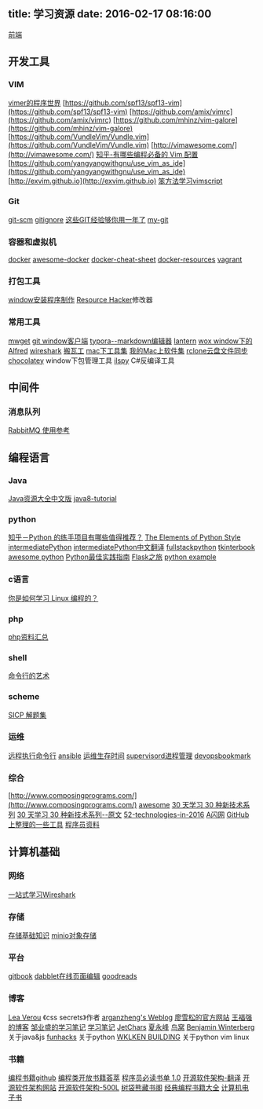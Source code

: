 title: 学习资源
date: 2016-02-17 08:16:00
---

[前端](front)

## 开发工具
### VIM
[vimer的程序世界](http://www.vimer.cn/)
[https://github.com/spf13/spf13-vim](https://github.com/spf13/spf13-vim)
[https://github.com/amix/vimrc](https://github.com/amix/vimrc)
[https://github.com/mhinz/vim-galore](https://github.com/mhinz/vim-galore)
[https://github.com/VundleVim/Vundle.vim](https://github.com/VundleVim/Vundle.vim)
[http://vimawesome.com/](http://vimawesome.com/)
[知乎-有哪些编程必备的 Vim 配置](https://www.zhihu.com/question/19989337)
[https://github.com/yangyangwithgnu/use_vim_as_ide](https://github.com/yangyangwithgnu/use_vim_as_ide)
[http://exvim.github.io](http://exvim.github.io)
[笨方法学习vimscript](http://learnvimscriptthehardway.onefloweroneworld.com)

### Git
[git-scm](https://git-scm.com/book/zh/v2)
[gitignore](https://www.gitignore.io/)
[这些GIT经验够你用一年了](https://zhuanlan.zhihu.com/p/22666153)
[my-git](https://github.com/xirong/my-git)

### 容器和虚拟机
[docker](https://www.docker.com/)
[awesome-docker](https://veggiemonk.github.io/awesome-docker/)
[docker-cheat-sheet](https://github.com/wsargent/docker-cheat-sheet)
[docker-resources](https://github.com/hangyan/docker-resources/blob/master/README_zh.md)
[vagrant](https://www.vagrantup.com/)

### 打包工具
[window安装程序制作](http://www.jrsoftware.org/isinfo.php)
[Resource Hacker](http://angusj.com/resourcehacker/)修改器

### 常用工具
[mwget](https://www.ttlsa.com/tools/mwget-get-file/)
[git window客户端](https://git-for-windows.github.io/)
[typora--markdown编辑器](http://www.typora.io/)
[lantern](https://github.com/getlantern/lantern)
[wox window下的Alfred](https://github.com/Wox-launcher/Wox)
[wireshark](https://www.wireshark.org/download.html)
[搬瓦工](https://bandwagonhost.com/)
[mac下工具集](https://github.com/jaywcjlove/awesome-mac)
[我的Mac上软件集](mac_soft)
[rclone云盘文件同步](https://github.com/ncw/rclone)
[chocolatey](https://chocolatey.org/install) window下包管理工具
[ilspy](http://ilspy.net/) C#反编译工具


## 中间件
### 消息队列
[RabbitMQ 使用参考](https://www.zouyesheng.com/rabbitmq.html)

## 编程语言
### Java
[Java资源大全中文版](https://github.com/jobbole/awesome-java-cn)
[java8-tutorial](https://github.com/winterbe/java8-tutorial)

### python
[知乎－Python 的练手项目有哪些值得推荐？](https://www.zhihu.com/question/29372574?utm_campaign=official_account&utm_source=weibo&utm_medium=zhihu&utm_content=question)
[The Elements of Python Style](https://github.com/amontalenti/elements-of-python-style)
[intermediatePython](https://github.com/yasoob/intermediatePython)
[intermediatePython中文翻译](https://github.com/eastlakeside/interpy-zh)
[fullstackpython](https://www.fullstackpython.com/)
[tkinterbook](http://effbot.org/tkinterbook/)
[awesome python](https://awesome-python.com/)
[Python最佳实践指南](https://pythonguidecn.readthedocs.io/zh/latest/)
[Flask之旅](http://spacewander.github.io/explore-flask-zh/index.html)
[python example](http://www.programcreek.com/python/)

### c语言
[你是如何学习 Linux 编程的？](https://www.zhihu.com/question/20730157)

### php
[php资料汇总](https://wangdongyang.github.io/2015/07/24/PHP%E5%AD%A6%E4%B9%A0%E8%B5%84%E6%BA%90/)

### shell
[命令行的艺术](https://github.com/jlevy/the-art-of-command-line/blob/master/README-zh.md)

### scheme
[SICP 解题集](http://sicp.readthedocs.io/en/latest/)

### 运维
[远程执行命令行](http://www.fabfile.org/)
[ansible](https://www.ansible.com/)
[运维生存时间](http://www.ttlsa.com/)
[supervisord进程管理](http://supervisord.org/)
[devopsbookmark](http://www.devopsbookmarks.com/)

### 综合
[http://www.composingprograms.com/](http://www.composingprograms.com/)
[awesome](https://github.com/sindresorhus/awesome)
[30 天学习 30 种新技术系列](http://www.jianshu.com/p/96b45ee9139f)
[30 天学习 30 种新技术系列--原文](https://blog.openshift.com/learnin-30-technologies-in-30-days-a-developer-challenge/) [52-technologies-in-2016](https://github.com/shekhargulati/52-technologies-in-2016) 
[A闪网](http://www.ashan.org/)
[GitHub上整理的一些工具](https://segmentfault.com/q/1010000002404545)
[程序员资料](https://github.com/stanzhai/be-a-professional-programmer)

## 计算机基础 
### 网络 
[一站式学习Wireshark](https://community.emc.com/thread/194901?start=0&tstart=0)

### 存储
[存储基础知识](https://community.emc.com/thread/176852)
[minio对象存储](https://minio.io/)

### 平台
[gitbook](https://www.gitbook.com)
[dabblet在线页面编辑](http://dabblet.com/)
[goodreads](https://www.goodreads.com/)

### 博客
[Lea Verou](http://lea.verou.me/) 《css secrets》作者
[arganzheng's Weblog](http://blog.arganzheng.me/)
[廖雪松的官方网站](http://www.liaoxuefeng.com/)
[王福强的博客](http://afoo.me/)
[邹业盛的学习笔记](https://www.zouyesheng.com/)
[学习笔记](https://github.com/GeniusVJR/LearningNotes)
[JetChars](http://bdt.cwj.tw/build/html/index.html)
[夏永峰](http://blog.xiayf.cn/)
[鸟窝](http://colobu.com/)
[Benjamin Winterberg](http://winterbe.com/) 关于java&js
[funhacks](https://funhacks.net/) 关于python
[WKLKEN BUILDING](http://www.wklken.me/) 关于python vim linux

### 书籍
[编程书籍github](https://github.com/vhf/free-programming-books)
[编程类开放书籍荟萃](http://www.linuxstory.org/free-chinese-programming-books/)
[程序员必读书单 1.0](http://lucida.me/blog/developer-reading-list/)
[开源软件架构-翻译](http://www.ituring.com.cn/article/13057)
[开源软件架构网站](http://aosabook.org/en/index.html)
[开源软件架构-500L](http://aosabook.org/en/500L/)
[树袋熊藏书阁](http://book.hanzheng.info/)
[经典编程书籍大全](https://github.com/jobbole/awesome-programming-books)
[计算机电子书](http://it-ebooks.flygon.net/)
